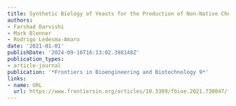 ```yaml
---
title: Synthetic Biology of Yeasts for the Production of Non-Native Chemicals
authors:
- Farshad Darvishi
- Mark Blenner
- Rodrigo Ledesma-Amaro
date: '2021-01-01'
publishDate: '2024-09-16T16:13:02.398148Z'
publication_types:
- article-journal
publication: '*Frontiers in Bioengineering and Biotechnology 9*'
links:
- name: URL
  url: https://www.frontiersin.org/articles/10.3389/fbioe.2021.730047/full
---
```

